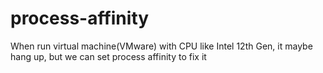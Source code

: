 # process-affinity
When run virtual machine(VMware) with CPU like Intel 12th Gen, it maybe hang up, but we can set process affinity to fix it
